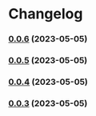 # Changelog
### [0.0.6](///compare/v0.0.5...v0.0.6) (2023-05-05)

### [0.0.5](///compare/v0.0.4...v0.0.5) (2023-05-05)

### [0.0.4](///compare/v0.0.3...v0.0.4) (2023-05-05)

### [0.0.3](///compare/v0.0.2...v0.0.3) (2023-05-05)
